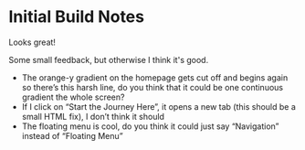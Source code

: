 # Initial Build Notes

Looks great!

Some small feedback, but otherwise I think it's good.

- The orange-y gradient on the homepage gets cut off and begins again so there’s this harsh line, do you think that it could be one continuous gradient the whole screen?
- If I click on “Start the Journey Here”, it opens a new tab (this should be a small HTML fix), I don’t think it should
- The floating menu is cool, do you think it could just say “Navigation” instead of “Floating Menu”

